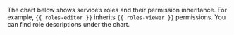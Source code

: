 The chart below shows service’s roles and their permission inheritance. For example, `{{ roles-editor }}` inherits `{{ roles-viewer }}` permissions. You can find role descriptions under the chart.
